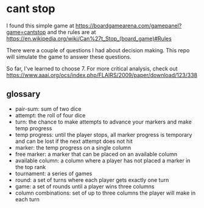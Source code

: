 # cant stop
I found this simple game at https://boardgamearena.com/gamepanel?game=cantstop and 
the rules are at https://en.wikipedia.org/wiki/Can%27t_Stop_(board_game)#Rules

There were a couple of questions I had about decision making.  This repo will 
simulate the game to answer these questions.

So far, I've learned to choose 7.  For more critical analysis, check out
https://www.aaai.org/ocs/index.php/FLAIRS/2009/paper/download/123/338 

## glossary
* pair-sum: sum of two dice
* attempt: the roll of four dice
* turn: the chance to make attempts to advance your markers and make temp progress
* temp progress: until the player stops, all marker progress is temporary and can be lost 
if the next attempt does not hit
* marker: the temp progress on a single column
* free marker: a marker that can be placed on an available column
* available column: a column where a player has not placed a marker in the top rank
* tournament: a series of games
* round: a set of turns where each player gets exactly one turn
* game: a set of rounds until a player wins three columns
* column combinations: set of up to three columns the player will make in each turn
